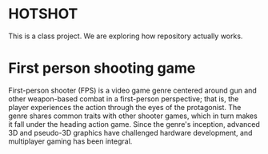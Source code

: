 # HOTSHOT
This is a class project. We are exploring how repository actually works.
<!DOCTYPE html>
<html>
<body>
<h1>First person shooting game</h1>
<p>First-person shooter (FPS) is a video game genre centered around gun and other weapon-based combat in a first-person perspective; that is, the player experiences the action through the eyes of the protagonist. The genre shares common traits with other shooter games, which in turn makes it fall under the heading action game. Since the genre's inception, advanced 3D and pseudo-3D graphics have challenged hardware development, and multiplayer gaming has been integral.</p>
</body>
</html>
